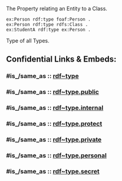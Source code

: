 The Property relating an Entity to a Class. 

```turtle
ex:Person rdf:type foaf:Person .
ex:Person rdf:type rdfs:Class .
ex:StudentA rdf:type ex:Person .
```

Type of all Types.


## Confidential Links & Embeds: 

### #is_/same_as :: [rdf~type](/_Standards/W3C/RDF(Resource_Description_Framework)/RDF~Relations/rdf~type.md) 

### #is_/same_as :: [rdf~type.public](/_public/W3C/RDF(Resource_Description_Framework)/RDF~Relations/rdf~type.public.md) 

### #is_/same_as :: [rdf~type.internal](/_internal/W3C/RDF(Resource_Description_Framework)/RDF~Relations/rdf~type.internal.md) 

### #is_/same_as :: [rdf~type.protect](/_protect/W3C/RDF(Resource_Description_Framework)/RDF~Relations/rdf~type.protect.md) 

### #is_/same_as :: [rdf~type.private](/_private/W3C/RDF(Resource_Description_Framework)/RDF~Relations/rdf~type.private.md) 

### #is_/same_as :: [rdf~type.personal](/_personal/W3C/RDF(Resource_Description_Framework)/RDF~Relations/rdf~type.personal.md) 

### #is_/same_as :: [rdf~type.secret](/_secret/W3C/RDF(Resource_Description_Framework)/RDF~Relations/rdf~type.secret.md)

